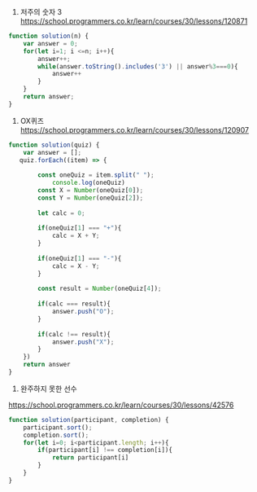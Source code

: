 1. 저주의 숫자 3 https://school.programmers.co.kr/learn/courses/30/lessons/120871

```jsx
function solution(n) {
    var answer = 0;
    for(let i=1; i <=n; i++){
        answer++;
        while(answer.toString().includes('3') || answer%3===0){
            answer++
        }
    }
    return answer;
}
```

1. OX퀴즈 https://school.programmers.co.kr/learn/courses/30/lessons/120907

```jsx
function solution(quiz) {
    var answer = [];
   quiz.forEach((item) => {
   
        const oneQuiz = item.split(" ");
            console.log(oneQuiz)
        const X = Number(oneQuiz[0]);
        const Y = Number(oneQuiz[2]);
        
        let calc = 0;
        
        if(oneQuiz[1] === "+"){
            calc = X + Y;
        }
        
        if(oneQuiz[1] === "-"){
            calc = X - Y;
        }
        
        const result = Number(oneQuiz[4]);
        
        if(calc === result){
            answer.push("O");
        }
        
        if(calc !== result){
            answer.push("X");
        }
    })
    return answer
}
```

1. 완주하지 못한 선수

https://school.programmers.co.kr/learn/courses/30/lessons/42576

```jsx
function solution(participant, completion) {
    participant.sort();
    completion.sort();
    for(let i=0; i<participant.length; i++){
        if(participant[i] !== completion[i]){    
            return participant[i]   
        }
    }
}
```
